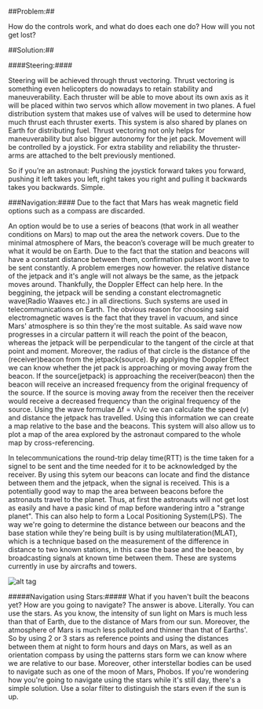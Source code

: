 ##Problem:##

How do the controls work, and what do does each one do? How will you not get lost?

##Solution:##

####Steering:####

Steering will be achieved through thrust vectoring. Thrust vectoring is
something even helicopters do nowadays to retain stability and
maneuverability. Each thruster will be able to move about its own axis
as it will be placed within two servos which allow movement in two
planes. A fuel distribution system that makes use of valves will be used
to determine how much thrust each thruster exerts. This system is also shared
by planes on Earth for distributing fuel. Thrust vectoring not only helps for maneuverability but also bigger autonomy for the jet pack.
Movement will be controlled by a joystick. For extra
stability and reliability the thruster-arms are attached to the belt
previously mentioned.

So if you’re an astronaut: Pushing the joystick forward takes you
forward, pushing it left takes you left, right takes you right and
pulling it backwards takes you backwards. Simple.

###Navigation:####
Due to the fact that Mars has weak magnetic field options such as a compass are discarded.

An option would be to use a series of beacons (that work in all
weather conditions on Mars) to map out the area the network covers. Due
to the minimal atmosphere of Mars, the beacon’s coverage will be much
greater to what it would be on Earth.
Due to the fact that the station and beacons will have a constant distance between them, confirmation pulses wont have to be sent constantly.
A problem emerges now however. the relative distance of the jetpack and it's angle will not always be the same, as the jetpack moves around. Thankfully, the Doppler Effect can help here. In the beggining, the jetpack will be sending a constant electromagnetic wave(Radio Waaves etc.) in all directions. Such systems are used in telecommunications on Earth. The obvious reason for choosing said electromagnetic waves is the fact that they travel in vacuum, and since Mars' atmosphere is so thin they're the most suitable. As said wave now progresses in a circular pattern it will reach the point of the beacon, whereas the jetpack will be perpendicular to the tangent of the circle at that point and moment. Moreover, the radius of that circle is the distance of the (receiver)beacon from the jetpack(source). By applying the Doppler Effect we can know whether the jet pack is approaching or moving away from the beacon. If the source(jetpack) is approaching the receiver(beacon) then the beacon will receive an increased frequency from the original frequency of the source. If the source is moving away from the receiver then the receiver would receive a decreased frequency than the original frequency of the source. Using the wave formulae Δf = vλ/c we can calculate the speed (v) and distance the jetpack has travelled. Using this information we can create a map relative to the base and the beacons. This system will also allow us to plot a map of the area explored by the astronaut compared to the whole map by cross-referencing.

In telecommunications the round-trip delay time(RTT) is the time taken for a signel to be sent and the time needed for it to be acknowledged by the receiver. By using this sytem our beacons can locate and find the distance between them and the jetpack, when the signal is received. This is a potentially good way to map the area between beacons before the astronauts travel to the planet. Thus, at first the astronauts will not get lost as easily and have a pasic kind of map before wandering intro a "strange planet". This can also help to form a Local Positioning System(LPS). The way we're going to determine the distance between our beacons and the base station while they're being built is by using multilateration(MLAT), which is a technique based on the measurement of the difference in distance to two known stations, in this case the base and the beacon, by broadcasting signals at known time between them. These are systems currently in use by aircrafts and towers.

![alt tag](http://i.imgur.com/piau5gx.png)

#####Navigation using Stars:#####
What if you haven't built the beacons yet? How are you going to navigate?
The answer is above. Literally. You can use the stars. As you know, the intensity of sun light on Mars is much less than that of Earth, due to the distance of Mars from our sun. Moreover, the atmosphere of Mars is much less polluted and thinner than that of Earths'. So by using 2 or 3 stars as reference points and using the distances between them at night to form hours and days on Mars, as well as an orientation compass by using the patterns stars form we can know where we are relative to our base. Moreover, other interstellar bodies can be used to navigate such as one of the moon of Mars, Phobos. If you're wondering how you're going to navigate using the stars while it's still day, there's a simple solution. Use a solar filter to distinguish the stars even if the sun is up.
